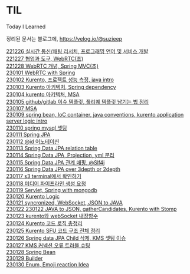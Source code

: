 # TIL

Today I Learned

정리된 문서는 블로그에,
https://velog.io/@suzieep

[221226 실시간 통신/채팅 리서치, 프로그래밍 언어 및 서비스 개발](https://github.com/suzieep/TIL/blob/main/221226.md)
<br/>
[221227 협업과 도구, WebRTC(초)](https://github.com/suzieep/TIL/blob/main/221227.md)
<br/>
[221228 WebRTC 개념, Spring MVC(초)](https://github.com/suzieep/TIL/blob/main/221228.md)
<br/>
[230101 WebRTC with Spring](https://github.com/suzieep/TIL/blob/main/230101.md)
<br/>
[230102 Kurento, 프로젝트 성능 측정, java intro](https://github.com/suzieep/TIL/blob/main/230102.md)
<br/>
[230103 Kurento 아키텍처, Spring dependency](https://github.com/suzieep/TIL/blob/main/230103.md)
<br/>
[230104 kurento 아키텍처, MSA](https://github.com/suzieep/TIL/blob/main/230104.md)
<br/>
[230105 github/gitlab 이슈 템플릿, 풀리퀘 템플릿 남기는 법 정리](https://github.com/suzieep/TIL/blob/main/230105.md)
<br/>
[230107 MSA](https://github.com/suzieep/TIL/blob/main/230107.md)
<br/>
[230109 spring bean, IoC container, java conventions, kurento application server logic intro](https://github.com/suzieep/TIL/blob/main/230109.md)
<br/>
[230110 spring mysql 셋팅](https://github.com/suzieep/TIL/blob/main/230110.md)
<br/>
[230111 Spring JPA](https://github.com/suzieep/TIL/blob/main/230111.md)
<br/>
[230112 @id 어노테이션](https://github.com/suzieep/TIL/blob/main/230112.md)
<br/>
[230113 Spring Data JPA relation table](https://github.com/suzieep/TIL/blob/main/230113.md)
<br/>
[230114 Spring Data JPA, Projection, yml 분리](https://github.com/suzieep/TIL/blob/main/230114.md)
<br/>
[230115 Spring Data JPA 관계 매핑, @Slf4j](https://github.com/suzieep/TIL/blob/main/230115.md)
<br/>
[230116 Spring Data JPA over 3depth or 2depth](https://github.com/suzieep/TIL/blob/main/230116.md)
<br/>
[230117 s3 terminal에서 확인하기](https://github.com/suzieep/TIL/blob/main/230117.md)
<br/>
[230118 미디어 파이프라인 생성 요청](https://github.com/suzieep/TIL/blob/main/230118.md)
<br/>
[230119 Servlet, Spring with mongodb](https://github.com/suzieep/TIL/blob/main/230119.md)
<br/>
[230120 Kurento Logic](https://github.com/suzieep/TIL/blob/main/230120.md)
<br/>
[230121 syncronized, WebSocket, JSON to JAVA](https://github.com/suzieep/TIL/blob/main/230121.md)
<br/>
[230122 230122 JAVA to JSON, gatherCandidates, Kurento with Stomp](https://github.com/suzieep/TIL/blob/main/230122.md)
<br/>
[230123 kurento와 webSocket 내장함수](https://github.com/suzieep/TIL/blob/main/230123.md)
<br/>
[230124 Kurento 코드 로직 총정리](https://github.com/suzieep/TIL/blob/main/230124.md)
<br/>
[230125 Kurento SFU 코드 구조 전체 정리](https://github.com/suzieep/TIL/blob/main/230125.md)
<br/>
[230126 Spring data JPA Child 삭제, KMS 셋팅 이슈](https://github.com/suzieep/TIL/blob/main/230126.md)
<br/>
[230127 KMS 커넥션 오류 트러블 슈팅](https://github.com/suzieep/TIL/blob/main/230127.md)
<br/>
[230128 Spring Bean](https://github.com/suzieep/TIL/blob/main/230128.md)
<br/>
[230129 Builder](https://github.com/suzieep/TIL/blob/main/230129.md)
<br/>
[230130 Enum, Emoji reaction Idea](https://github.com/suzieep/TIL/blob/main/230130.md)
